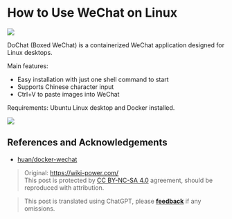 # How to Use WeChat on Linux

![](https://f004.backblazeb2.com/file/wiki-media/img/20200311141406.png)

DoChat (Boxed WeChat) is a containerized WeChat application designed for Linux desktops.

Main features:

- Easy installation with just one shell command to start
- Supports Chinese character input
- Ctrl+V to paste images into WeChat

Requirements: Ubuntu Linux desktop and Docker installed.

![](https://f004.backblazeb2.com/file/wiki-media/img/20200311141459.png)

## References and Acknowledgements

- [huan/docker-wechat](https://github.com/huan/docker-wechat)

> Original: <https://wiki-power.com/>  
> This post is protected by [CC BY-NC-SA 4.0](https://creativecommons.org/licenses/by/4.0/deed.en) agreement, should be reproduced with attribution.

> This post is translated using ChatGPT, please [**feedback**](https://github.com/linyuxuanlin/Wiki_MkDocs/issues/new) if any omissions.